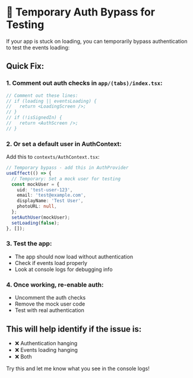 # 🚨 Temporary Auth Bypass for Testing

If your app is stuck on loading, you can temporarily bypass authentication to test the events loading:

## Quick Fix:

### 1. **Comment out auth checks in `app/(tabs)/index.tsx`:**

```typescript
// Comment out these lines:
// if (loading || eventsLoading) {
//   return <LoadingScreen />;
// }
// if (!isSignedIn) {
//   return <AuthScreen />;
// }
```

### 2. **Or set a default user in AuthContext:**

Add this to `contexts/AuthContext.tsx`:

```typescript
// Temporary bypass - add this in AuthProvider
useEffect(() => {
  // Temporary: Set a mock user for testing
  const mockUser = {
    uid: 'test-user-123',
    email: 'test@example.com',
    displayName: 'Test User',
    photoURL: null,
  };
  setAuthUser(mockUser);
  setLoading(false);
}, []);
```

### 3. **Test the app:**
- The app should now load without authentication
- Check if events load properly
- Look at console logs for debugging info

### 4. **Once working, re-enable auth:**
- Uncomment the auth checks
- Remove the mock user code
- Test with real authentication

## This will help identify if the issue is:
- ❌ Authentication hanging
- ❌ Events loading hanging  
- ❌ Both

Try this and let me know what you see in the console logs!
